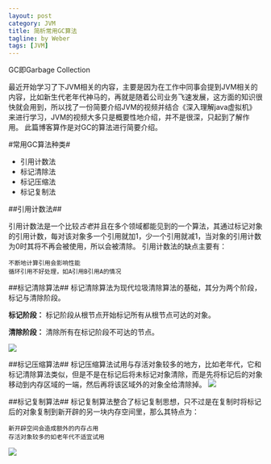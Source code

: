 ```yaml
---
layout: post
category: JVM
title: 简析常用GC算法
tagline: by Weber
tags: [JVM]
---
```

GC即Garbage Collection

<!--more-->
最近开始学习了下JVM相关的内容，主要是因为在工作中同事会提到JVM相关的内容，比如新生代老年代神马的，再就是随着公司业务飞速发展，这方面的知识很快就会用到，所以找了一份简要介绍JVM的视频并结合《深入理解java虚拟机》来进行学习，JVM的视频大多只是概要性地介绍，并不是很深，只起到了解作用。
此篇博客算作是对GC的算法进行简要介绍。

#常用GC算法种类#

- 引用计数法
- 标记清除法
- 标记压缩法
- 标记复制法

##引用计数法##

引用计数法是一个比较*古老*并且在多个领域都能见到的一个算法，其通过标记对象的引用计数，每对该对象多一个引用就加1，少一个引用就减1，当对象的引用计数为0时其将不再会被使用，所以会被清除。
引用计数法的缺点主要有：

	不断地计算引用会影响性能
	循环引用不好处理，如A引用B引用A的情况
	
##标记清除算法##
标记清除算法为现代垃圾清除算法的基础，其分为两个阶段，标记与清除阶段。

**标记阶段：**
标记阶段从根节点开始标记所有从根节点可达的对象。

**清除阶段：**
清除所有在标记阶段不可达的节点。

![](http://7d9m33.com1.z0.glb.clouddn.com/biaojiqingchu.jpg)

##标记压缩算法##
标记压缩算法试用与存活对象较多的地方，比如老年代，它和标记清除算法类似，但是不是在标记后将未标记对象清除，而是先将标记后的对象移动到内存区域的一端，然后再将该区域外的对象全给清除掉。
![](http://7d9m33.com1.z0.glb.clouddn.com/biaojiyashuo)

##标记复制算法##
标记复制算法整合了标记复制思想，只不过是在复制时将标记后的对象复制到新开辟的另一块内存空间里，那么其特点为：

	新开辟空间会造成额外的内存占用
	存活对象较多的如老年代不适宜试用
	
![](http://7d9m33.com1.z0.glb.clouddn.com/biaojifuzhi)
